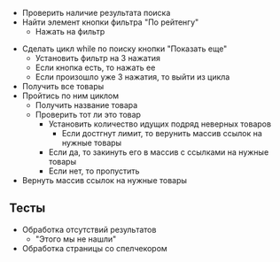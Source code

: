 + Проверить наличие результата поиска
+ Найти элемент кнопки фильтра "По рейтенгу"
    + Нажать на фильтр
- Сделать цикл while по поиску кнопки "Показать еще"
    - Установить фильтр на 3 нажатия
    - Если кнопка есть, то нажать ее
    - Если произошло уже 3 нажатия, то выйти из цикла
- Получить все товары
- Пройтись по ним циклом
    - Получить название товара
    - Проверить тот ли это товар
        - Установить количество идущих подряд неверных товаров
            - Если достгнут лимит, то верунить массив ссылок на нужные товары
        - Если да, то закинуть его в массив с ссылками на нужные товары
        - Если нет, то пропустить
- Вернуть массив ссылок на нужные товары


## Тесты
+ Обработка отсутствий результатов
    + "Этого мы не нашли"
+ Обработка страницы со спелчекором